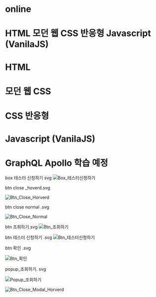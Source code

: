# online

# HTML 모던 웹 CSS 반응형 Javascript (VanilaJS)

# HTML 

# 모던 웹 CSS

# CSS 반응형 

# Javascript (VanilaJS)

# GraphQL Apollo 학습 예정


box 테스터 신청하기 svg 
![Box_테스터신청하기](https://user-images.githubusercontent.com/100761993/199928804-799e6874-9184-4cee-ab42-6690c21adae5.svg)


btn close _hoverd.svg

![Btn_Close_Horverd](https://user-images.githubusercontent.com/100761993/199928820-69471d58-6c12-4816-9af0-295c6c2074c4.svg)

btn close normal .svg

![Btn_Close_Normal](https://user-images.githubusercontent.com/100761993/199928827-4b9e67fc-1855-4d3d-b748-8b81ff9e3c27.svg)

btn 조회하기.svg
![Btn_조회하기](https://user-images.githubusercontent.com/100761993/199928836-f067655b-9e45-4a34-9aef-b7ffdc6e9a5e.svg)


btn 테스터 신청하기 .svg
![Btn_테스터신청하기](https://user-images.githubusercontent.com/100761993/199928842-56bb46eb-e031-4f34-b535-1197d6757ffa.svg)


btn 확인 .svg


![Btn_확인](https://user-images.githubusercontent.com/100761993/199928852-9c714833-18e2-4f5c-905f-624f9aeace6b.svg)


popup_조회하기. svg

![Popup_조회하기](https://user-images.githubusercontent.com/100761993/199928860-4c57e8c4-e417-4be3-a90f-0d5be09f199e.svg)





![Btn_Close_Modal_Horverd](https://user-images.githubusercontent.com/100761993/199931102-b5b2c7f5-97bb-44f5-8a67-d8816eacc09d.svg)


